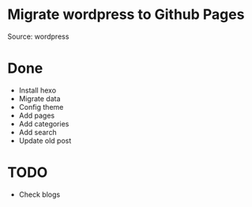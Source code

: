 # Migrate wordpress to Github Pages 
Source: wordpress

# Done
- Install hexo
- Migrate data
- Config theme
- Add pages
- Add categories
- Add search
- Update old post
# TODO

- Check blogs

